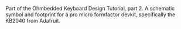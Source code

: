 Part of the Ohmbedded Keyboard Design Tutorial, part 2. A schematic symbol and footprint for a pro micro formfactor devkit, specifically the KB2040 from Adafruit.
